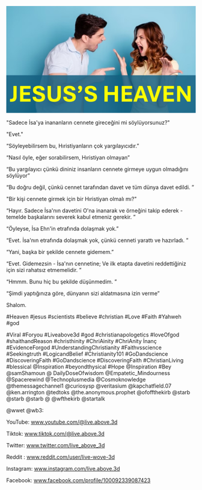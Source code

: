 ![Video cover image](../cover2.jpg "cover photo")

"Sadece İsa'ya inananların cennete gireceğini mi söylüyorsunuz?"

"Evet."

“Söyleyebilirsem bu, Hıristiyanların çok yargılayıcıdır.”

“Nasıl öyle, eğer sorabilirsem, Hıristiyan olmayan”

“Bu yargılayıcı çünkü dininiz insanların cennete girmeye uygun olmadığını söylüyor”

“Bu doğru değil, çünkü cennet tarafından davet ve tüm dünya davet edildi. ”

"Bir kişi cennete girmek için bir Hıristiyan olmalı mı?"

“Hayır. Sadece İsa'nın davetini O'na inanarak ve örneğini takip ederek - temelde başkalarını severek kabul etmeniz gerekir. ”

“Öyleyse, İsa Ehn'in etrafında dolaşmak yok.”

“Evet. İsa'nın etrafında dolaşmak yok, çünkü cenneti yarattı ve hazırladı. ”

“Yani, başka bir şekilde cennete gidemem.”

“Evet. Gidemezsin - İsa'nın cennetine; Ve ilk etapta davetini reddettiğiniz için sizi rahatsız etmemelidir. ”

“Hmmm. Bunu hiç bu şekilde düşünmedim. ”

“Şimdi yaptığınıza göre, dünyanın sizi aldatmasına izin verme”

Shalom.


#Heaven #jesus #scientists #believe #christian #Love #Faith #Yahweh #god

#Viral #Foryou #Liveabove3d #god #christianapologetics #loveOfgod #shaithandReason #christhinity #ChriAinity #ChriAnity İnanç #EvidenceForgod #UnderstandingChristianity #Faithvsscience #Seekingtruth #LogicandBelief #Christianity101 #GoDandscience #DiscoveringFaith #GoDandscience #DiscoveringFaith #ChristianLiving #blessical  @Inspiration #beyondthysical #Hope @Inspiration #Bey @samShamoun @ DailyDoseOfwisdom @Empatetic_Mindourness @Spacerewind @Technoplusmedia @Cosmoknowledge @themessagechannel1 @curiosysp @veritasium @kapchatfield.07 @ken.arrington @tedtoks @the.anonymous.prophet @ofoffthekirb @starb @starb @starb @  @wfthekirb @startalk

 @wwet @wb3:


YouTube: www.youtube.com/@live.above.3d

Tiktok: www.tiktok.com/@live.above.3d

Twitter: www.twitter.com/live_above_3d

Reddit : www.reddit.com/user/live-wove-3d

Instagram: www.instagram.com/live.above.3d

Facebook: www.facebook.com/profile/100092339087423

